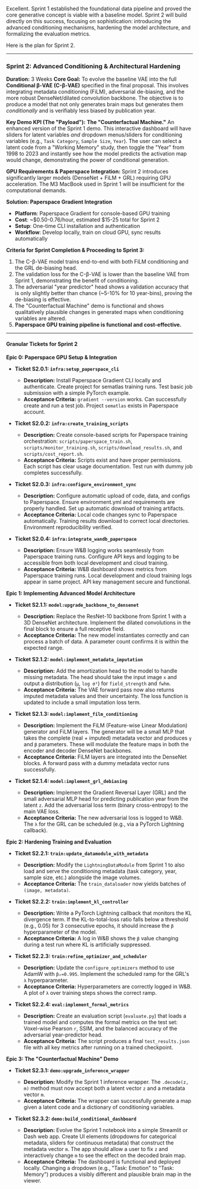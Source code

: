 Excellent. Sprint 1 established the foundational data pipeline and proved the core generative concept is viable with a baseline model. Sprint 2 will build directly on this success, focusing on sophistication: introducing the advanced conditioning mechanisms, hardening the model architecture, and formalizing the evaluation metrics.

Here is the plan for Sprint 2.

---

### **Sprint 2: Advanced Conditioning & Architectural Hardening**

**Duration:** 3 Weeks
**Core Goal:** To evolve the baseline VAE into the full **Conditional β-VAE (C-β-VAE)** specified in the final proposal. This involves integrating metadata conditioning (FiLM), adversarial de-biasing, and the more robust DenseNet/dilated convolution backbone. The objective is to produce a model that not only generates brain maps but generates them *conditionally* and is verifiably less biased by publication year.

**Key Demo KPI (The "Payload"):** **The "Counterfactual Machine."** An enhanced version of the Sprint 1 demo. This interactive dashboard will have sliders for latent variables *and* dropdown menus/sliders for conditioning variables (e.g., `Task Category`, `Sample Size`, `Year`). The user can select a latent code from a "Working Memory" study, then toggle the "Year" from 1998 to 2023 and instantly see how the model predicts the activation map would change, demonstrating the power of conditional generation.

**GPU Requirements & Paperspace Integration:**
Sprint 2 introduces significantly larger models (DenseNet + FiLM + GRL) requiring GPU acceleration. The M3 MacBook used in Sprint 1 will be insufficient for the computational demands.

**Solution: Paperspace Gradient Integration**
- **Platform**: Paperspace Gradient for console-based GPU training
- **Cost**: ~$0.50-0.76/hour, estimated $15-25 total for Sprint 2
- **Setup**: One-time CLI installation and authentication
- **Workflow**: Develop locally, train on cloud GPU, sync results automatically

**Criteria for Sprint Completion & Proceeding to Sprint 3:**
1.  The C-β-VAE model trains end-to-end with both FiLM conditioning and the GRL de-biasing head.
2.  The validation loss for the C-β-VAE is lower than the baseline VAE from Sprint 1, demonstrating the benefit of conditioning.
3.  The adversarial "year predictor" head shows a validation accuracy that is only slightly better than chance (~5-10% for 10 year-bins), proving the de-biasing is effective.
4.  The "Counterfactual Machine" demo is functional and shows qualitatively plausible changes in generated maps when conditioning variables are altered.
5.  **Paperspace GPU training pipeline is functional and cost-effective.**

---

#### **Granular Tickets for Sprint 2**

**Epic 0: Paperspace GPU Setup & Integration**

*   **Ticket S2.0.1: `infra:setup_paperspace_cli`**
    *   **Description:** Install Paperspace Gradient CLI locally and authenticate. Create project for sematlas training runs. Test basic job submission with a simple PyTorch example.
    *   **Acceptance Criteria:** `gradient --version` works. Can successfully create and run a test job. Project `sematlas` exists in Paperspace account.

*   **Ticket S2.0.2: `infra:create_training_scripts`**
    *   **Description:** Create console-based scripts for Paperspace training orchestration: `scripts/paperspace_train.sh`, `scripts/monitor_training.sh`, `scripts/download_results.sh`, and `scripts/cost_report.sh`.
    *   **Acceptance Criteria:** Scripts exist and have proper permissions. Each script has clear usage documentation. Test run with dummy job completes successfully.

*   **Ticket S2.0.3: `infra:configure_environment_sync`**
    *   **Description:** Configure automatic upload of code, data, and configs to Paperspace. Ensure environment.yml and requirements are properly handled. Set up automatic download of training artifacts.
    *   **Acceptance Criteria:** Local code changes sync to Paperspace automatically. Training results download to correct local directories. Environment reproducibility verified.

*   **Ticket S2.0.4: `infra:integrate_wandb_paperspace`**
    *   **Description:** Ensure W&B logging works seamlessly from Paperspace training runs. Configure API keys and logging to be accessible from both local development and cloud training.
    *   **Acceptance Criteria:** W&B dashboard shows metrics from Paperspace training runs. Local development and cloud training logs appear in same project. API key management secure and functional.

**Epic 1: Implementing Advanced Model Architecture**

*   **Ticket S2.1.1: `model:upgrade_backbone_to_densenet`**
    *   **Description:** Replace the ResNet-10 backbone from Sprint 1 with a 3D DenseNet architecture. Implement the dilated convolutions in the final block to ensure a full receptive field.
    *   **Acceptance Criteria:** The new model instantiates correctly and can process a batch of data. A parameter count confirms it is within the expected range.

*   **Ticket S2.1.2: `model:implement_metadata_imputation`**
    *   **Description:** Add the amortization head to the model to handle missing metadata. The head should take the input image `x` and output a distribution (`μ`, `log σ²`) for `field_strength` and `fwhm`.
    *   **Acceptance Criteria:** The VAE forward pass now also returns imputed metadata values and their uncertainty. The loss function is updated to include a small imputation loss term.

*   **Ticket S2.1.3: `model:implement_film_conditioning`**
    *   **Description:** Implement the FiLM (Feature-wise Linear Modulation) generator and FiLM layers. The generator will be a small MLP that takes the complete (real + imputed) metadata vector and produces `γ` and `β` parameters. These will modulate the feature maps in both the encoder and decoder DenseNet backbones.
    *   **Acceptance Criteria:** FiLM layers are integrated into the DenseNet blocks. A forward pass with a dummy metadata vector runs successfully.

*   **Ticket S2.1.4: `model:implement_grl_debiasing`**
    *   **Description:** Implement the Gradient Reversal Layer (GRL) and the small adversarial MLP head for predicting publication year from the latent `z`. Add the adversarial loss term (binary cross-entropy) to the main VAE loss.
    *   **Acceptance Criteria:** The new adversarial loss is logged to W&B. The `λ` for the GRL can be scheduled (e.g., via a PyTorch Lightning callback).

**Epic 2: Hardening Training and Evaluation**

*   **Ticket S2.2.1: `train:update_datamodule_with_metadata`**
    *   **Description:** Modify the `LightningDataModule` from Sprint 1 to also load and serve the conditioning metadata (task category, year, sample size, etc.) alongside the image volumes.
    *   **Acceptance Criteria:** The `train_dataloader` now yields batches of `(image, metadata)`.

*   **Ticket S2.2.2: `train:implement_kl_controller`**
    *   **Description:** Write a PyTorch Lightning callback that monitors the KL divergence term. If the KL-to-total-loss ratio falls below a threshold (e.g., 0.05) for 3 consecutive epochs, it should increase the `β` hyperparameter of the model.
    *   **Acceptance Criteria:** A log in W&B shows the `β` value changing during a test run where KL is artificially suppressed.

*   **Ticket S2.2.3: `train:refine_optimizer_and_scheduler`**
    *   **Description:** Update the `configure_optimizers` method to use AdamW with `β₂=0.995`. Implement the scheduled ramp for the GRL's `λ` hyperparameter.
    *   **Acceptance Criteria:** Hyperparameters are correctly logged in W&B. A plot of `λ` over training steps shows the correct ramp.

*   **Ticket S2.2.4: `eval:implement_formal_metrics`**
    *   **Description:** Create an evaluation script (`evaluate.py`) that loads a trained model and computes the formal metrics on the test set: Voxel-wise Pearson `r`, SSIM, and the balanced accuracy of the adversarial year-predictor head.
    *   **Acceptance Criteria:** The script produces a final `test_results.json` file with all key metrics after running on a trained checkpoint.

**Epic 3: The "Counterfactual Machine" Demo**

*   **Ticket S2.3.1: `demo:upgrade_inference_wrapper`**
    *   **Description:** Modify the Sprint 1 inference wrapper. The `.decode(z, m)` method must now accept both a latent vector `z` and a metadata vector `m`.
    *   **Acceptance Criteria:** The wrapper can successfully generate a map given a latent code and a dictionary of conditioning variables.

*   **Ticket S2.3.2: `demo:build_conditional_dashboard`**
    *   **Description:** Evolve the Sprint 1 notebook into a simple Streamlit or Dash web app. Create UI elements (dropdowns for categorical metadata, sliders for continuous metadata) that construct the metadata vector `m`. The app should allow a user to fix `z` and interactively change `m` to see the effect on the decoded brain map.
    *   **Acceptance Criteria:** The dashboard is functional and deployed locally. Changing a dropdown (e.g., "Task: Emotion" to "Task: Memory") produces a visibly different and plausible brain map in the viewer.